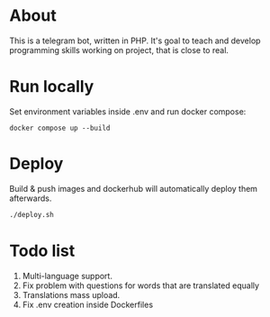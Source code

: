 # About

This is a telegram bot, written in PHP. It's goal to teach and
develop programming skills working on project, that is close to real.

# Run locally

Set environment variables inside .env and run docker compose:

```shell
docker compose up --build
```

# Deploy

Build & push images and dockerhub will automatically deploy them afterwards.

```bash
./deploy.sh
```

# Todo list

1. Multi-language support.
2. Fix problem with questions for words that are translated equally
3. Translations mass upload.
4. Fix .env creation inside Dockerfiles
